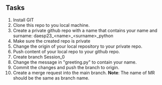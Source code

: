 ﻿﻿
## Tasks

1. Install GIT
2. Clone this repo to you local machine.
3. Create a private github repo with a name that contains your name and surname:
daesp23_\<name>_\<surname>_python
4. Make sure the created repo is private
5. Change the origin of your local repository to your private repo.
6. Push content of your local repo to your github repo.
7. Create branch Session_0
8. Change the message in "greeting.py" to contain your name.
9. Commit the changes and push the branch to origin.
10. Create a merge request into the main branch.
__Note__: The name of MR should be the same as branch name.
